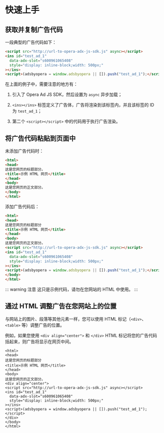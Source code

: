 # 快速上手

## 获取并复制广告代码

一段典型的广告代码如下：

``` html
<script src="http://url-to-opera-adx-js-sdk.js" async></script>
<ins id="test_ad_1"
  data-adx-slot="s600961065408"
  style="display: inline-block;width: 500px;"
></ins>
<script>(adsbyopera = window.adsbyopera || []).push("test_ad_1");</script>
```

在上面的例子中，需要注意的地方有：

1. 引入了 Opera Ad JS SDK，然后设置为 ```async``` 异步加载；

2. ```<ins></ins>``` 标签定义了广告体，广告将渲染到该标签内，并且该标签的 ID 为 ```test_ad_1```；

3. 第二个 ```<script></script>``` 中的代码用于执行广告渲染。

## 将广告代码粘贴到页面中

未添加广告代码时：

``` html
<html>
<head>
这是您网页的标题部分。
<title>示例 HTML 网页</title>
</head>
<body>
这是您网页的正文部分。
</body>
</html>
```

添加广告代码后：

``` html
<html>
<head>
这是您网页的标题部分
<title>示例 HTML 网页</title>
</head>
<body>
这是您网页的正文部分。
<script src="http://url-to-opera-adx-js-sdk.js" async></script>
<ins id="test_ad_1"
  data-adx-slot="s600961065408"
  style="display: inline-block;width: 500px;"
></ins>
<script>(adsbyopera = window.adsbyopera || []).push("test_ad_1");</script>
</body>
</html>
```

::: warning 注意
这只是示例代码，请勿在您网站的 HTML 中使用。
:::

## 通过 HTML 调整广告在您网站上的位置

与网站上的图片、段落等其他元素一样，您可以使用 HTML 标记（```<div>```、```<table>``` 等）调整广告的位置。

例如，如果您使用 ```<div align="center">``` 和 ```</div>``` HTML 标记将您的广告代码括起来，则广告将显示在网页中间。

``` html{8,15}
<html>
<head>
这是您网页的标题部分
<title>示例 HTML 网页</title>
</head>
<body>
这是您网页的正文部分。
<div align="center">
<script src="http://url-to-opera-adx-js-sdk.js" async></script>
<ins id="test_ad_1"
  data-adx-slot="s600961065408"
  style="display: inline-block;width: 500px;"
></ins>
<script>(adsbyopera = window.adsbyopera || []).push("test_ad_1");</script>
</div>
</body>
</html>
```

